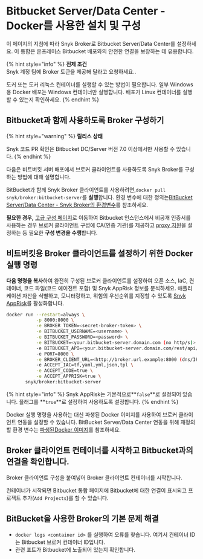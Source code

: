 # Bitbucket Server/Data Center - Docker를 사용한 설치 및 구성

이 페이지의 지침에 따라 Snyk Broker로 Bitbucket Server/Data Center를 설정하세요. 이 통합은 온프레미스 Bitbucket 배포와의 안전한 연결을 보장하는 데 유용합니다.

{% hint style="info" %}
**전제 조건**\
Snyk 계정 팀에 Broker 토큰을 제공해 달라고 요청하세요..

도커 또는 도커 리눅스 컨테이너를 실행할 수 있는 방법이 필요합니다. 일부 Windows용 Docker 배포는 Windows 컨테이너만 실행합니다. 배포가 Linux 컨테이너를 실행할 수 있는지 확인하세요.
{% endhint %}

## Bitbucket과 함께 사용하도록 Broker 구성하기

{% hint style="warning" %}
**릴리스 상태**

Snyk 코드 PR 확인은 Bitbucket DC/Server 버전 7.0 이상에서만 사용할 수 있습니다.
{% endhint %}

다음은 비트버킷 서버 배포에서 브로커 클라이언트를 사용하도록 Snyk Broker를 구성하는 방법에 대해 설명합니다.

BitBucket과 함께 Snyk Broker 클라이언트를 사용하려면,`docker pull snyk/broker:bitbucket-server`를 **실행**합니다. 환경 변수에 대한 정의는[BitBucket Server/Data Center - Snyk Broker의 환경변수](bitbucket-server-data-center-environment-variables-for-snyk-broker.md)를 참조하세요.

**필요한 경우,** [ 고급 구성 페이지](../advanced-configuration-for-snyk-broker-docker-installation/)로 이동하여 Bitbucket 인스턴스에서 비공개 인증서를 사용하는 경우 브로커 클라이언트 구성에 CA(인증 기관)를 제공하고 [proxy 지원](../advanced-configuration-for-snyk-broker-docker-installation/proxy-support-with-docker.md)을 설정하는 등 필요한 **구성 변경을 수행**합니다.

## 비트버킷용 Broker 클라이언트를 설정하기 위한 Docker 실행 명령

**다음 명령을 복사**하여 완전히 구성된 브로커 클라이언트를 설정하여 오픈 소스, IaC, 컨테이너, 코드 파일(코드 에이전트 포함) 및 Snyk AppRisk 정보를 분석하세요. 애플리케이션 자산을 식별하고, 모니터링하고, 위험의 우선순위를 지정할 수 있도록 [Snyk AppRisk](../../../../manage-risk/snyk-apprisk/)를 활성화합니다.

```bash
docker run --restart=always \
           -p 8000:8000 \
           -e BROKER_TOKEN=<secret-broker-token> \
           -e BITBUCKET_USERNAME=<username> \
           -e BITBUCKET_PASSWORD=<password> \
           -e BITBUCKET=<your.bitbucket-server.domain.com (no http/s)> \
           -e BITBUCKET_API=<your.bitbucket-server.domain.com/rest/api/1.0 (no http/s)> \
           -e PORT=8000 \
           -e BROKER_CLIENT_URL=<http://broker.url.example:8000 (dns/IP:port)> \
           -e ACCEPT_IAC=tf,yaml,yml,json,tpl \
           -e ACCEPT_CODE=true \
           -e ACCEPT_APPRISK=true \
       snyk/broker:bitbucket-server
```

{% hint style="info" %}
Snyk AppRisk는 기본적으로**`false`**로 설정되어 있습니다. 플래그를 **`true`**로 설정하여 사용하도록 설정합니다.
{% endhint %}

Docker 실행 명령을 사용하는 대신 파생된 Docker 이미지를 사용하여 브로커 클라이언트 연동을 설정할 수 있습니다. BitBucket Server/Data Center 연동을 위해 재정의할 환경 변수는 [파생된Docker 이미지](../derived-docker-images-for-broker-client-integrations-and-container-registry-agent.md)를 참조하세요.

## Broker 클라이언트 컨테이너를 시작하고 Bitbucket과의 연결을 확인합니다.

Broker 클라이언트 구성을 붙여넣어 Broker 클라이언트 컨테이너를 시작합니다.

컨테이너가 시작되면 Bitbucket 통합 페이지에 Bitbucket에 대한 연결이 표시되고 프로젝트 추가(`Add Projects`)를 할 수 있습니다.

## BitBucket을 사용한 Broker의 기본 문제 해결

* `docker logs <container id>` 를 실행하여 오류를 찾습니다. 여기서 컨테이너 ID는 Bitbucket 브로커 컨테이너 ID입니다.
* 관련 포트가 Bitbucket에 노출되어 있는지 확인합니다.
